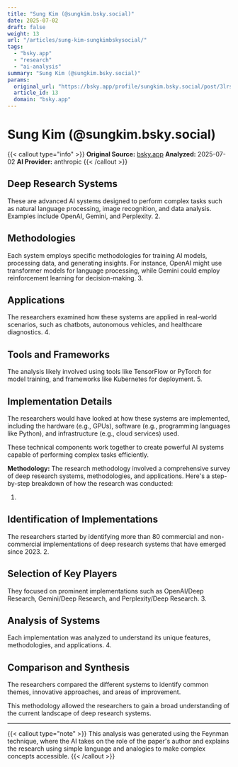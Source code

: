 ```yaml
---
title: "Sung Kim (@sungkim.bsky.social)"
date: 2025-07-02
draft: false
weight: 13
url: "/articles/sung-kim-sungkimbskysocial/"
tags:
  - "bsky.app"
  - "research"
  - "ai-analysis"
summary: "Sung Kim (@sungkim.bsky.social)"
params:
  original_url: "https://bsky.app/profile/sungkim.bsky.social/post/3lrs76hb3tk2p"
  article_id: 13
  domain: "bsky.app"
---
```


# Sung Kim (@sungkim.bsky.social)

{{< callout type="info" >}}
**Original Source:** [bsky.app](https://bsky.app/profile/sungkim.bsky.social/post/3lrs76hb3tk2p)
**Analyzed:** 2025-07-02
**AI Provider:** anthropic
{{< /callout >}}

## Deep Research Systems

These are advanced AI systems designed to perform complex tasks such as natural language processing, image recognition, and data analysis. Examples include OpenAI, Gemini, and Perplexity.
2.

## Methodologies

Each system employs specific methodologies for training AI models, processing data, and generating insights. For instance, OpenAI might use transformer models for language processing, while Gemini could employ reinforcement learning for decision-making.
3.

## Applications

The researchers examined how these systems are applied in real-world scenarios, such as chatbots, autonomous vehicles, and healthcare diagnostics.
4.

## Tools and Frameworks

The analysis likely involved using tools like TensorFlow or PyTorch for model training, and frameworks like Kubernetes for deployment.
5.

## Implementation Details

The researchers would have looked at how these systems are implemented, including the hardware (e.g., GPUs), software (e.g., programming languages like Python), and infrastructure (e.g., cloud services) used.

These technical components work together to create powerful AI systems capable of performing complex tasks efficiently.

**Methodology:** The research methodology involved a comprehensive survey of deep research systems, methodologies, and applications. Here's a step-by-step breakdown of how the research was conducted:

1.

## Identification of Implementations

The researchers started by identifying more than 80 commercial and non-commercial implementations of deep research systems that have emerged since 2023.
2.

## Selection of Key Players

They focused on prominent implementations such as OpenAI/Deep Research, Gemini/Deep Research, and Perplexity/Deep Research.
3.

## Analysis of Systems

Each implementation was analyzed to understand its unique features, methodologies, and applications.
4.

## Comparison and Synthesis

The researchers compared the different systems to identify common themes, innovative approaches, and areas of improvement.

This methodology allowed the researchers to gain a broad understanding of the current landscape of deep research systems.


---

{{< callout type="note" >}}
This analysis was generated using the Feynman technique, where the AI takes on the role of the paper's author and explains the research using simple language and analogies to make complex concepts accessible.
{{< /callout >}}
